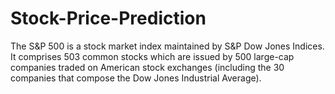 # Stock-Price-Prediction
The S&amp;P 500 is a stock market index maintained by S&amp;P Dow Jones Indices. It comprises 503 common stocks which are issued by 500 large-cap companies traded on American stock exchanges (including the 30 companies that compose the Dow Jones Industrial Average).
